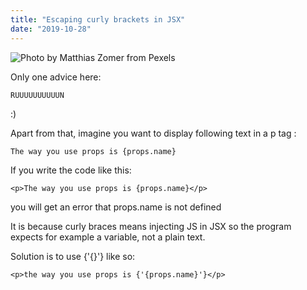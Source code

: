 ```yaml
---
title: "Escaping curly brackets in JSX"
date: "2019-10-28"
---
```


![](https://i.imgur.com/Xp2icU5.jpg "Photo by Matthias Zomer from Pexels")

Only one advice here:

```
RUUUUUUUUUUN
```

:)

Apart from that, imagine you want to display following text in a p tag :
```
The way you use props is {props.name}
```
If you write the code like this:
```
<p>The way you use props is {props.name}</p>
```
you will get an error that props.name is not defined

It is because curly braces means injecting JS in JSX so the program expects for example a variable, not a plain text.

Solution is to use {'{}'} like so:
```
<p>the way you use props is {'{props.name}'}</p>
```